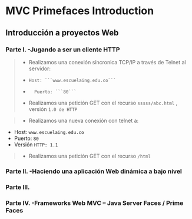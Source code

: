 # MVC Primefaces Introduction
## Introducción a proyectos Web

### Parte I. -Jugando a ser un cliente HTTP
> * Realizamos una conexión síncronica TCP/IP a través de Telnet al servidor:
> *     Host: ```www.escuelaing.edu.co```
> *       Puerto: ```80```
> 
> * Realizamos una petición GET con el recurso ```sssss/abc.html``` , versión ```1.0 de HTTP```
> 
> 

> * Realizamos una nueva conexión con telnet a:
* Host: ```www.escuelaing.edu.co```
* Puerto: ```80```
* Versión ```HTTP: 1.1```

>
>
> * Realizamos una petición GET con el recurso ```/html```


### Parte II. -Haciendo una aplicación Web dinámica a bajo nivel
### Parte III.
### Parte IV. -Frameworks Web MVC – Java Server Faces / Prime Faces
